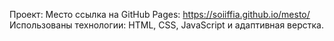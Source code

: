 Проект: Место
ссылка на GitHub Pages: https://soiiffia.github.io/mesto/
Использованы технологии: HTML, CSS, JavaScript и адаптивная верстка.
